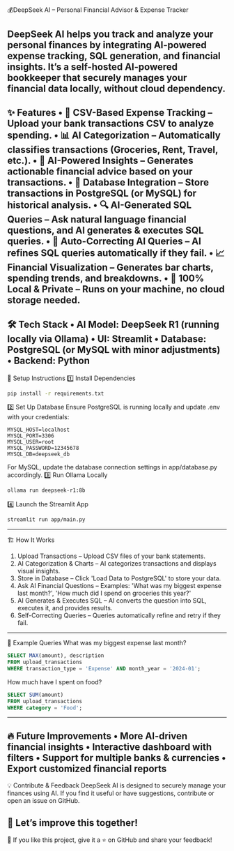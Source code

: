 💰DeepSeek AI – Personal Financial Advisor & Expense Tracker

DeepSeek AI helps you track and analyze your personal finances by integrating AI-powered expense tracking, SQL generation, and financial insights. It’s a self-hosted AI-powered bookkeeper that securely manages your financial data locally, without cloud dependency.
---
✨ Features
•	📂 CSV-Based Expense Tracking – Upload your bank transactions CSV to analyze spending.
•	📊 AI Categorization – Automatically classifies transactions (Groceries, Rent, Travel, etc.).
•	🧠 AI-Powered Insights – Generates actionable financial advice based on your transactions.
•	🏦 Database Integration – Store transactions in PostgreSQL (or MySQL) for historical analysis.
•	🔍 AI-Generated SQL Queries – Ask natural language financial questions, and AI generates & executes SQL queries.
•	🔄 Auto-Correcting AI Queries – AI refines SQL queries automatically if they fail.
•	📈 Financial Visualization – Generates bar charts, spending trends, and breakdowns.
•	🔐 100% Local & Private – Runs on your machine, no cloud storage needed.
---
🛠️ Tech Stack
•	AI Model: DeepSeek R1 (running locally via Ollama)
•	UI: Streamlit
•	Database: PostgreSQL (or MySQL with minor adjustments)
•	Backend: Python
---
🔧 Setup Instructions
1️⃣ Install Dependencies
```bash
pip install -r requirements.txt
```
2️⃣ Set Up Database
Ensure PostgreSQL is running locally and update .env with your credentials:
```plaintext
MYSQL_HOST=localhost
MYSQL_PORT=3306
MYSQL_USER=root
MYSQL_PASSWORD=12345678
MYSQL_DB=deepseek_db
```
For MySQL, update the database connection settings in app/database.py accordingly.
3️⃣ Run Ollama Locally
```bash
ollama run deepseek-r1:8b
```
4️⃣ Launch the Streamlit App
```bash
streamlit run app/main.py
```
---
🏗️ How It Works
1.	Upload Transactions – Upload CSV files of your bank statements.
2.	AI Categorization & Charts – AI categorizes transactions and displays visual insights.
3.	Store in Database – Click 'Load Data to PostgreSQL' to store your data.
4.	Ask AI Financial Questions – Examples: 'What was my biggest expense last month?', 'How much did I spend on groceries this year?'
5.	AI Generates & Executes SQL – AI converts the question into SQL, executes it, and provides results.
6.	Self-Correcting Queries – Queries automatically refine and retry if they fail.
---
🎯 Example Queries
What was my biggest expense last month?
```sql
SELECT MAX(amount), description 
FROM upload_transactions 
WHERE transaction_type = 'Expense' AND month_year = '2024-01';
```
How much have I spent on food?
```sql
SELECT SUM(amount) 
FROM upload_transactions 
WHERE category = 'Food';
```
---
🔥 Future Improvements
•	More AI-driven financial insights
•	Interactive dashboard with filters
•	Support for multiple banks & currencies
•	Export customized financial reports
---
💡 Contribute & Feedback
DeepSeek AI is designed to securely manage your finances using AI. If you find it useful or have suggestions, contribute or open an issue on GitHub.

📩 Let’s improve this together!
---
💙 If you like this project, give it a ⭐ on GitHub and share your feedback!

